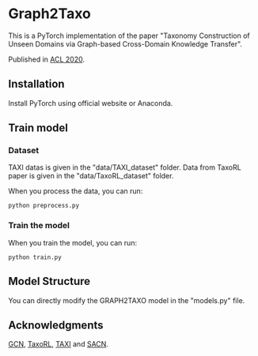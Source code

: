 # Graph2Taxo

This is a PyTorch implementation of the paper "Taxonomy Construction of Unseen Domains via Graph-based Cross-Domain Knowledge Transfer".

Published in [ACL 2020](https://acl2020.org/). 

## Installation

Install PyTorch using official website or Anaconda.

## Train model

### Dataset

TAXI datas is given in the "data/TAXI_dataset" folder. Data from TaxoRL paper is given in the "data/TaxoRL_dataset" folder.

When you process the data, you can run:

    python preprocess.py

### Train the model

When you train the model, you can run:

    python train.py


## Model Structure

You can directly modify the GRAPH2TAXO model in the "models.py" file.

## Acknowledgments
[GCN](https://github.com/tkipf/gcn), [TaxoRL](https://github.com/morningmoni/TaxoRL), [TAXI](https://github.com/uhh-lt/taxi) and [SACN](https://github.com/JD-AI-Research-Silicon-Valley/SACN).


